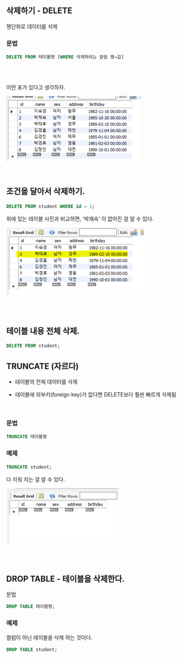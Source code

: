 ## 삭제하기 - DELETE

행단위로 데이터를 삭제



### 문법

```sql
DELETE FROM 테이블명 [WHERE 삭제하려는 칼럼 명=값]
```

<br/><br/>

이런 표가 있다고 생각하자.

![이미지](/programming/img/입문172.PNG)

<br/>

## 조건을 달아서 삭제하기.

```sql
DELETE FROM student WHERE id = 2;
```

위에 있는 테이블 사진과 비교하면, ‘박재숙’ 이 없어진 걸 알 수 있다.

![이미지](/programming/img/입문173.PNG)


<br/><br/>

## 테이블 내용 전체 삭제.

```sql
DELETE FROM student;
```

## TRUNCATE (자르다)

- 테이블의 전체 데이터를 삭제

- 테이블에 외부키(foreign key)가 없다면 DELETE보다 훨씬 빠르게 삭제됨

<br/>

### 문법

```sql
TRUNCATE 테이블명
```



### 예제

```sql
TRUNCATE student;
```

다 지워 지는 걸 알 수 있다.

![이미지](/programming/img/입문174.PNG)


<br/><br/>

## DROP TABLE - 테이블을 삭제한다.

문법

```sql
DROP TABLE 테이블명;
```

### 예제

컬럼이 아닌 테이블을 삭제 하는 것이다.

```sql
DROP TABLE student;
```